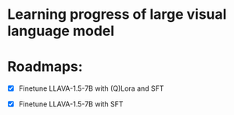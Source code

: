 # Learning progress of large visual language model

# Roadmaps:

-[x] Finetune LLAVA-1.5-7B with (Q)Lora and SFT 

-[x] Finetune LLAVA-1.5-7B with SFT